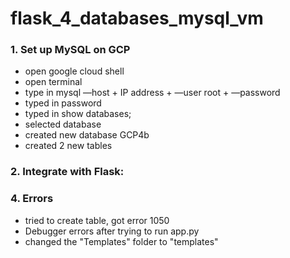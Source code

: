 # flask_4_databases_mysql_vm

### 1. Set up MySQL on GCP
- open google cloud shell 
- open terminal
- type in mysql —host + IP address  + —user root + —password
- typed in password 
- typed in show databases; 
- selected database
- created new database GCP4b
- created 2 new tables
### 2. Integrate with Flask: 
### 4. Errors 
- tried to create table, got error 1050
- Debugger errors after trying to run app.py
- changed the "Templates" folder to "templates"
